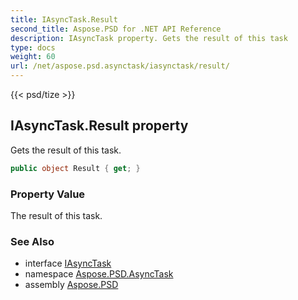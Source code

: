 ```yaml
---
title: IAsyncTask.Result
second_title: Aspose.PSD for .NET API Reference
description: IAsyncTask property. Gets the result of this task
type: docs
weight: 60
url: /net/aspose.psd.asynctask/iasynctask/result/
---
```

{{< psd/tize >}}
## IAsyncTask.Result property

Gets the result of this task.

```csharp
public object Result { get; }
```

### Property Value

The result of this task.

### See Also

* interface [IAsyncTask](../)
* namespace [Aspose.PSD.AsyncTask](../../iasynctask/)
* assembly [Aspose.PSD](../../../)


